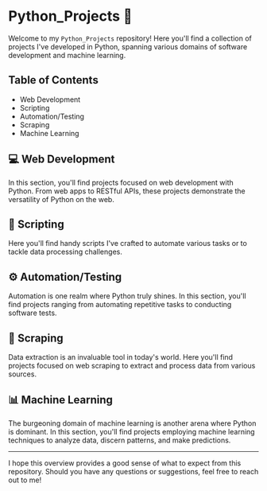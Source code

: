 # Python_Projects :snake:

Welcome to my `Python_Projects` repository! Here you'll find a collection of projects I've developed in Python, spanning various domains of software development and machine learning.

## Table of Contents

- Web Development
- Scripting
- Automation/Testing
- Scraping
- Machine Learning

## :computer: Web Development

In this section, you'll find projects focused on web development with Python. From web apps to RESTful APIs, these projects demonstrate the versatility of Python on the web.

## :wrench: Scripting

Here you'll find handy scripts I've crafted to automate various tasks or to tackle data processing challenges.

## :gear: Automation/Testing

Automation is one realm where Python truly shines. In this section, you'll find projects ranging from automating repetitive tasks to conducting software tests.

## :page_with_curl: Scraping

Data extraction is an invaluable tool in today's world. Here you'll find projects focused on web scraping to extract and process data from various sources.

## :bar_chart: Machine Learning

The burgeoning domain of machine learning is another arena where Python is dominant. In this section, you'll find projects employing machine learning techniques to analyze data, discern patterns, and make predictions.

---

I hope this overview provides a good sense of what to expect from this repository. Should you have any questions or suggestions, feel free to reach out to me!